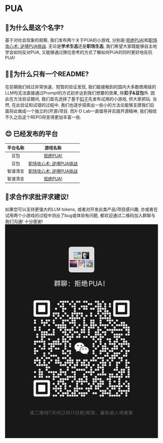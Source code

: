 # PUA

## 👏为什么是这个名字?

基于对社会现象的观察, 我们发布两个关于PUA的小游戏, 分别是:[拒绝PUA!](https://doubao.com/bot/UpsiZqcx)和[职场攻心术: 逆境PUA挑战](https://doubao.com/bot/qY5SFDq7). 无论是**学术生态**还是**职场生态**, 我们希望大家既能够自主地学会如何反对PUA, 又能够通过换位思考的方式了解如何PUA的同时更好地反抗PUA!

## 👨‍💻为什么只有一个README?

在前期我们经过非常快速、短暂的验证发现, 我们能接触到的国内大多数商用级的LLM均无法直接通过Prompt的方式初步达到我们想要的效果, 除**扣子&豆包**外. 因此在方法验证期间, 我们首先选择了基于[扣子](https://www.coze.cn/)先发布试用的小游戏, 供大家把玩. 当然, 在此验证和试错的过程中, 我们也逐步探索出一些小的方法论能够支撑我们后面将此做成一个独立的(开源)项目. 而X-D Lab一直倡导并实践开源精神, 我们相信不久之后这个REPO将变得更加丰富一些. 

## 😊 已经发布的平台

| 平台名称 | 游戏名称 |
| :--: | :--: |
| 豆包 | [拒绝PUA!](https://doubao.com/bot/UpsiZqcx) |
| 豆包 | [职场攻心术: 逆境PUA挑战](https://doubao.com/bot/qY5SFDq7) |
| 智谱清言 | [职场攻心术: 逆境PUA挑战](https://chatglm.cn/main/gdetail/65c04b256b011e2d6c91747a) |
| 智谱清言 | [拒绝PUA!](https://chatglm.cn/main/gdetail/65c04d6c0fd018f49396f331) |

## 🤝求合作求批评求建议!

如果您可以支持更强大的LLM tokens, 或者对开发此类产品/项目感兴趣, 亦或者在试用两个小游戏的过程中测出了bug或体验有问题, 都欢迎通过二维码加入群聊与我们沟通! 十分感谢!
![](./assets/wechat_group.jpg)

